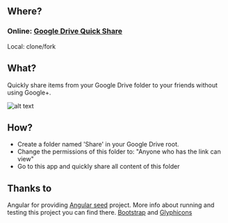 ## Where?

### Online: [Google Drive Quick Share](http://jeroenvdb.be/google-drive-quick-share)
Local: clone/fork

## What?
Quickly share items from your Google Drive folder to your friends without using Google+.

![alt text](http://jeroenvdb.be/google-drive-quick-share/img/google-drive-quick-share-example.png)

## How?
- Create a folder named 'Share' in your Google Drive root.
- Change the permissions of this folder to: "Anyone who has the link can view"
- Go to this app and quickly share all content of this folder

## Thanks to
Angular for providing [Angular seed](https://github.com/angular/angular-seed) project. More info about running and testing this project you can find there.
[Bootstrap](http://getbootstrap.com/) and [Glyphicons](http://glyphicons.com/)
